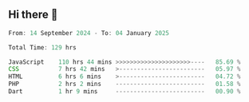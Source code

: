## Hi there 👋
<!--START_SECTION:Muni-->

```Javascript
From: 14 September 2024 - To: 04 January 2025

Total Time: 129 hrs

JavaScript    110 hrs 44 mins >>>>>>>>>>>>>>>>>>>>>----   85.69 %
CSS           7 hrs 42 mins   >------------------------   05.97 %
HTML          6 hrs 6 mins    >------------------------   04.72 %
PHP           2 hrs 2 mins    -------------------------   01.58 %
Dart          1 hr 9 mins     -------------------------   00.90 %
```

<!--END_SECTION:Muni-->
